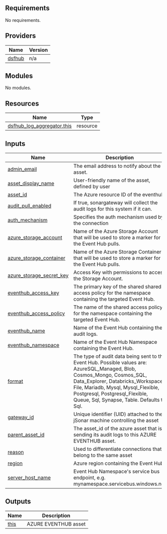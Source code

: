<!-- BEGIN_TF_DOCS -->
## Requirements

No requirements.

## Providers

| Name | Version |
|------|---------|
| <a name="provider_dsfhub"></a> [dsfhub](#provider\_dsfhub) | n/a |

## Modules

No modules.

## Resources

| Name | Type |
|------|------|
| [dsfhub_log_aggregator.this](https://registry.terraform.io/providers/imperva/dsfhub/latest/docs/resources/log_aggregator) | resource |

## Inputs

| Name | Description | Type | Default | Required |
|------|-------------|------|---------|:--------:|
| <a name="input_admin_email"></a> [admin\_email](#input\_admin\_email) | The email address to notify about the asset. | `string` | n/a | yes |
| <a name="input_asset_display_name"></a> [asset\_display\_name](#input\_asset\_display\_name) | User-friendly name of the asset, defined by user | `string` | n/a | yes |
| <a name="input_asset_id"></a> [asset\_id](#input\_asset\_id) | The Azure resource ID of the eventhub. | `string` | n/a | yes |
| <a name="input_audit_pull_enabled"></a> [audit\_pull\_enabled](#input\_audit\_pull\_enabled) | If true, sonargateway will collect the audit logs for this system if it can. | `bool` | `false` | no |
| <a name="input_auth_mechanism"></a> [auth\_mechanism](#input\_auth\_mechanism) | Specifies the auth mechanism used by the connection | `string` | `null` | no |
| <a name="input_azure_storage_account"></a> [azure\_storage\_account](#input\_azure\_storage\_account) | Name of the Azure Storage Account that will be used to store a marker for the Event Hub pulls. | `string` | `null` | no |
| <a name="input_azure_storage_container"></a> [azure\_storage\_container](#input\_azure\_storage\_container) | Name of the Azure Storage Container that will be used to store a marker for the Event Hub pulls. | `string` | `null` | no |
| <a name="input_azure_storage_secret_key"></a> [azure\_storage\_secret\_key](#input\_azure\_storage\_secret\_key) | Access Key with permissions to access the Storage Account. | `string` | `null` | no |
| <a name="input_eventhub_access_key"></a> [eventhub\_access\_key](#input\_eventhub\_access\_key) | The primary key of the shared shared access policy for the namespace containing the targeted Event Hub. | `string` | `null` | no |
| <a name="input_eventhub_access_policy"></a> [eventhub\_access\_policy](#input\_eventhub\_access\_policy) | The name of the shared access policy for the namespace containing the targeted Event Hub. | `string` | `null` | no |
| <a name="input_eventhub_name"></a> [eventhub\_name](#input\_eventhub\_name) | Name of the Event Hub containing the audit logs. | `string` | `null` | no |
| <a name="input_eventhub_namespace"></a> [eventhub\_namespace](#input\_eventhub\_namespace) | Name of the Event Hub Namespace containing the Event Hub. | `string` | `null` | no |
| <a name="input_format"></a> [format](#input\_format) | The type of audit data being sent to the Event Hub. Possible values are: AzureSQL\_Managed, Blob, Cosmos\_Mongo, Cosmos\_SQL, Data\_Explorer, Databricks\_Workspace, File, Mariadb, Mysql, Mysql\_Flexible, Postgresql, Postgresql\_Flexible, Queue, Sql, Synapse, Table. Defaults to Sql. | `string` | `"Sql"` | no |
| <a name="input_gateway_id"></a> [gateway\_id](#input\_gateway\_id) | Unique identifier (UID) attached to the jSonar machine controlling the asset | `string` | n/a | yes |
| <a name="input_parent_asset_id"></a> [parent\_asset\_id](#input\_parent\_asset\_id) | The asset\_id of the azure asset that is sending its audit logs to this AZURE EVENTHUB asset. | `string` | `null` | no |
| <a name="input_reason"></a> [reason](#input\_reason) | Used to differentiate connections that belong to the same asset | `string` | `"default"` | no |
| <a name="input_region"></a> [region](#input\_region) | Azure region containing the Event Hub. | `string` | `null` | no |
| <a name="input_server_host_name"></a> [server\_host\_name](#input\_server\_host\_name) | Event Hub Namespace's service bus endpoint, e.g. mynamespace.servicebus.windows.net | `string` | n/a | yes |

## Outputs

| Name | Description |
|------|-------------|
| <a name="output_this"></a> [this](#output\_this) | AZURE EVENTHUB asset |
<!-- END_TF_DOCS -->